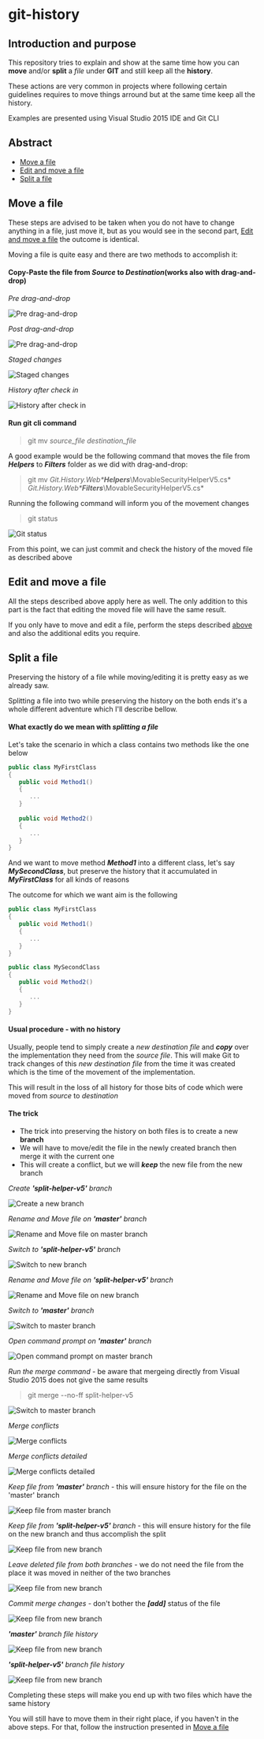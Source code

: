 # git-history

## Introduction and purpose
This repository tries to explain and show at the same time how you can **move** and/or **split** a *file* under **GIT** and still keep all the **history**.

These actions are very common in projects where following certain guidelines requires to move things arround but at the same time keep all the history.

Examples are presented using Visual Studio 2015 IDE and Git CLI

## Abstract
 * [Move a file](#move-a-file)
 * [Edit and move a file](#edit-and-move-a-file)
 * [Split a file](#split-a-file)

## Move a file
These steps are advised to be taken when you do not have to change anything in a file, just move it, but as you would see in the second part, [Edit and move a file](#edit-and-move-a-file) the outcome is identical.

Moving a file is quite easy and there are two methods to accomplish it:

#### Copy-Paste the file from *Source* to *Destination*(works also with drag-and-drop)
*Pre drag-and-drop*

![Pre drag-and-drop](https://raw.githubusercontent.com/aoancea/git-history/master/assets/move-a-file-pre-drag-and-drop.PNG)

*Post drag-and-drop*

![Pre drag-and-drop](https://raw.githubusercontent.com/aoancea/git-history/master/assets/move-a-file-post-drag-and-drop.PNG)

*Staged changes*

![Staged changes](https://raw.githubusercontent.com/aoancea/git-history/master/assets/move-a-file-staged-changes.PNG)

*History after check in*

![History after check in](https://raw.githubusercontent.com/aoancea/git-history/master/assets/move-a-file-history.PNG)  
   
#### Run git cli command
>git mv *source_file* *destination_file*

A good example  would be the following command that moves the file from ***Helpers*** to ***Filters*** folder as we did with drag-and-drop:
>git mv *Git.History.Web\****Helpers****\MovableSecurityHelperV5.cs* *Git.History.Web\****Filters****\MovableSecurityHelperV5.cs*

Running the following command will inform you of the movement changes
> git status

![Git status](https://raw.githubusercontent.com/aoancea/git-history/master/assets/move-a-file-git-status.PNG)

From this point, we can just commit and check the history of the moved file as described above

## Edit and move a file
All the steps described above apply here as well. The only addition to this part is the fact that editing the moved file will have the same result.

If you only have to move and edit a file, perform the steps described [above](#move-a-file) and also the additional edits you require.

## Split a file
Preserving the history of a file while moving/editing it is pretty easy as we already saw.

Splitting a file into two while preserving the history on the both ends it's a whole different adventure which I'll describe bellow.

#### What exactly do we mean with *splitting a file*

Let's take the scenario in which a class contains two methods like the one below

```c#
public class MyFirstClass
{
   public void Method1()
   {
      ...
   }
   
   public void Method2()
   {
      ...
   }
}
```

And we want to move method ***Method1***  into a different class, let's say ***MySecondClass***, but preserve the history that it accumulated in ***MyFirstClass*** for all kinds of reasons

The outcome for which we want aim is the following

```c#
public class MyFirstClass
{
   public void Method1()
   {
      ...
   }
}

public class MySecondClass
{
   public void Method2()
   {
      ...
   }
}
```

#### Usual procedure - with no history

Usually, people tend to simply create a *new destination file* and ***copy*** over the implementation they need from the *source file*. This will make Git to track changes of this *new destination file* from the time it was created which is the time of the movement of the implementation.

This will result in the loss of all history for those bits of code which were moved from *source* to *destination*

#### The trick
 * The trick into preserving the history on both files is to create a new **branch**
 * We will have to move/edit the file in the newly created branch then merge it with the current one
 * This will create a conflict, but we will ***keep*** the new file from the new branch

*Create* ***'split-helper-v5'*** *branch*

![Create a new branch](https://raw.githubusercontent.com/aoancea/git-history/master/assets/split-a-file-create-new-branch.PNG)

*Rename and Move file on* ***'master'*** *branch*

![Rename and Move file on master branch](https://raw.githubusercontent.com/aoancea/git-history/master/assets/split-a-file-rename-and-move-file-on-master-branch.PNG)

*Switch to* ***'split-helper-v5'*** *branch*

![Switch to new branch](https://raw.githubusercontent.com/aoancea/git-history/master/assets/split-a-file-switch-to-new-branch.PNG)

*Rename and Move file on* ***'split-helper-v5'*** *branch*

![Rename and Move file on new branch](https://raw.githubusercontent.com/aoancea/git-history/master/assets/split-a-file-rename-and-move-file-on-new-branch.PNG)

*Switch to* ***'master'*** *branch*

![Switch to master branch](https://raw.githubusercontent.com/aoancea/git-history/master/assets/split-a-file-switch-to-master-branch.PNG)

*Open command prompt on* ***'master'*** *branch*

![Open command prompt on master branch](https://raw.githubusercontent.com/aoancea/git-history/master/assets/split-a-file-open-command-prompt.PNG)

*Run the merge command* - be aware that mergeing directly from Visual Studio 2015 does not give the same results
>git merge --no-ff split-helper-v5

![Switch to master branch](https://raw.githubusercontent.com/aoancea/git-history/master/assets/split-a-file-run-merge-in-git-cli.PNG)

*Merge conflicts*

![Merge conflicts](https://raw.githubusercontent.com/aoancea/git-history/master/assets/split-a-file-merge-conflicts.PNG)

*Merge conflicts detailed*

![Merge conflicts detailed](https://raw.githubusercontent.com/aoancea/git-history/master/assets/split-a-file-merge-conflicts-detailed.PNG)

*Keep file from* ***'master'*** *branch* - this will ensure history for the file on the 'master' branch

![Keep file from master branch](https://raw.githubusercontent.com/aoancea/git-history/master/assets/split-a-file-keep-file-from-master-branch.PNG)

*Keep file from* ***'split-helper-v5'*** *branch* - this will ensure history for the file on the new branch and thus accomplish the split

![Keep file from new branch](https://raw.githubusercontent.com/aoancea/git-history/master/assets/split-a-file-keep-file-from-new-branch.PNG)

*Leave deleted file from both branches* - we do not need the file from the place it was moved in neither of the two branches

![Keep file from new branch](https://raw.githubusercontent.com/aoancea/git-history/master/assets/split-a-file-leave-deleted-file-from-both-branches.PNG)

*Commit merge changes* - don't bother the ***[add]*** status of the file

![Keep file from new branch](https://raw.githubusercontent.com/aoancea/git-history/master/assets/split-a-file-commit-conflict-changes.PNG)

***'master'*** *branch file history*

![Keep file from new branch](https://raw.githubusercontent.com/aoancea/git-history/master/assets/split-a-file-master-branch-file-history.PNG)


***'split-helper-v5'*** *branch file history*

![Keep file from new branch](https://raw.githubusercontent.com/aoancea/git-history/master/assets/split-a-file-new-branch-file-history.PNG)

Completing these steps will make you end up with two files which have the same history

You will still have to move them in their right place, if you haven't in the above steps. For that, follow the instruction presented in [Move a file](#move-a-file)
